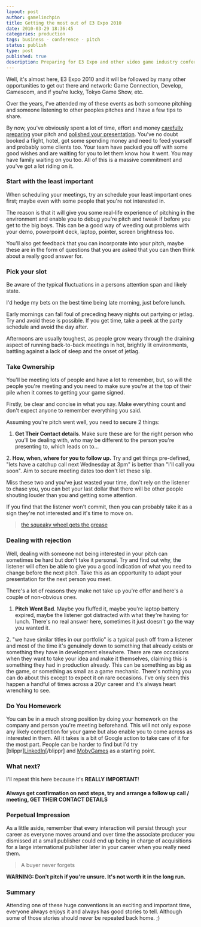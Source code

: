 ```yaml
---
layout: post
author: gamelinchpin
title: Getting the most out of E3 Expo 2010
date: 2010-03-29 18:36:45
categories: production
tags: business - conference - pitch
status: publish
type: post
published: true
description: Preparing for E3 Expo and other video game industry conferences to make the most of your video game pitch and meetings
---
```

Well, it's almost here, E3 Expo 2010 and it will be followed by many
other opportunities to get out there and
network: Game Connection,
Develop, Gamescom, and if you're lucky, Tokyo Game Show, etc.

Over the years, I've attended my of these events as both someone
pitching and someone listening to other peoples pitches and I have a few
tips to share.

 By now, you've obviously spent a lot of time, effort and money
[carefully preparing](/2010/06/improve-pitch.html) your pitch and
[polished your presentation](/2010/06/improve-pitch-part-2-2.html).
You've no doubt booked a flight, hotel, got some spending money and need
to feed yourself and probably some clients too. Your team have packed
you off with some good wishes and are waiting for you to let them know
how it went. You may have family waiting on you too. All of this is a
massive commitment and you've got a lot riding on it.

### Start with the least important

When scheduling your meetings, try an schedule your least important ones
first; maybe even with some people that you're not interested in.

The reason is that it will give you some real-life experience of
pitching in the environment and enable you to debug you're pitch and
tweak if before you get to the big boys. This can be a good way of
weeding out problems with your demo, powerpoint deck, laptop, pointer,
screen brightness too.

You'll also get feedback that you can incorporate into your pitch, maybe
these are in the form of questions that you are asked that you can then
think about a really good answer for.

### Pick your slot

Be aware of the typical fluctuations in a persons attention span and
likely state.

I'd hedge my bets on the best time being late morning, just before
lunch.

Early mornings can fall foul of preceding heavy nights out partying or
jetlag. Try and avoid these is possible. If you get time, take a peek at
the party schedule and avoid the day after.

Afternoons are usually toughest, as people grow weary through the
draining aspect of running back-to-back meetings in hot, brightly lit
environments, battling against a lack of sleep and the onset of jetlag.

### Take Ownership

You'll be meeting lots of people and have a lot to remember, but, so
will the people you're meeting and you need to make sure you're at the
top of their pile when it comes to getting your game signed.

Firstly, be clear and concise in what you say. Make everything count and
don't expect anyone to remember everything you said.

Assuming you're pitch went well, you need to secure 2 things:
 1. **Get Their Contact details**. Make sure these are for the right
person who you'll be dealing with, who may be different to the person
you're presenting to, which leads on to...

2\. **How, when, where for you to follow up.** Try and get things
pre-defined, "lets have a catchup call next Wednesday at 3pm" is better
than "I'll call you soon". Aim to secure meeting dates too don't let
these slip.

Miss these two and you've just wasted your time, don't rely on the
listener to chase you, you can bet your last dollar that there will be
other people shouting louder than you and getting some attention.

If you find that the listener won't commit, then you can probably take
it as a sign they're not interested and it's time to move on.

> [the squeaky wheel gets the
> grease](http://www.urbandictionary.com/define.php?term=squeaky%20wheel%20gets%20the%20grease)

### Dealing with rejection

Well, dealing with someone not being interested in your pitch can
sometimes be hard but don't take it personal. Try and find out why, the
listener will often be able to give you a good indication of what you
need to change before the next pitch. Take this as an opportunity to
adapt your presentation for the next person you meet.

There's a lot of reasons they make not take up you're offer and here's a
couple of non-obvious ones.
 1. **Pitch Went Bad**. Maybe you fluffed it, maybe you're laptop
battery expired, maybe the listener got distracted with what they're
having for lunch. There's no real answer here, sometimes it just doesn't
go the way you wanted it.

2\. "we have similar titles in our portfolio" is a typical push off from
a listener and most of the time it's genuinely down to something that
already exists or something they have in development elsewhere.
 There are rare occasions when they want to take your idea and make it
themselves, claiming this is something they had in production already.
This can be something as big as the game, or something as small as a
game mechanic.
 There's nothing you can do about this except to expect it on rare
occasions. I've only seen this happen a handful of times across a 20yr
career and it's always heart wrenching to see.

### Do You Homework

You can be in a much strong position by doing your homework on the
company and person you're meeting beforehand. This will not only expose
any likely competition for your game but also enable you to come across
as interested in them.
 All it takes is a bit of Google action to take care of it for the most
part.
 People can be harder to find but I'd try
[blippr][LinkedIn](http://www.linkedin.com)[/blippr] and
[MobyGames](http://www.MobyGames.com) as a starting point.

### What next?

I'll repeat this here because it's **REALLY IMPORTANT**!

#### Always get confirmation on next steps, try and arrange a follow up call / meeting, GET THEIR CONTACT DETAILS

### Perpetual Impression

As a little aside, remember that every interaction will persist through
your career as everyone moves around and over time the associate
producer you dismissed at a small publisher could end up being in charge
of acquisitions for a large international publisher later in your career
when you really need them.

> A buyer never forgets

**WARNING: Don't pitch if you're unsure. It's not worth it in the long
run.**

### Summary

Attending one of these huge conventions is an exciting and important
time, everyone always enjoys it and always has good stories to tell.
Although some of those stories should never be repeated back home. ;)
